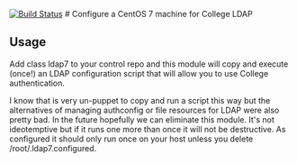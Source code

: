 [![Build Status](https://travis-ci.org/ImperialCollegeLondon/ic_centos7_ldap.svg?branch=master)](https://travis-ci.org/ImperialCollegeLondon/ic_centos7_ldap) # Configure a CentOS 7 machine for College LDAP
## Usage

Add class ldap7 to your control repo and this module will copy and execute (once!) an LDAP configuration script that will allow you to use College authentication.

I know that is very un-puppet to copy and run a script this way but the alternatives of managing authconfig or file resources for LDAP were also pretty bad. In the future hopefully we can eliminate this module. It's not ideotemptive but if it runs one more than once it will not be destructive. As configured it should only run once on your host unless you delete /root/.ldap7.configured.


